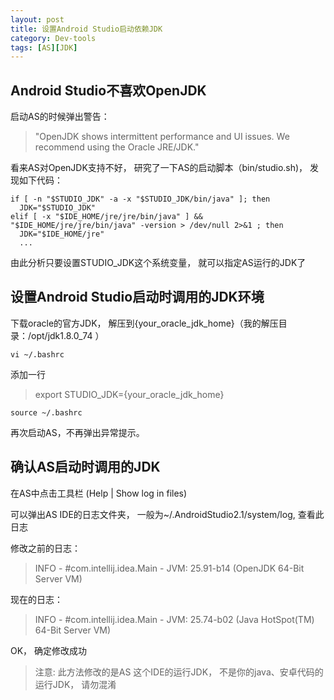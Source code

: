```yaml
---
layout: post
title: 设置Android Studio启动依赖JDK
category: Dev-tools
tags: [AS][JDK]
---
```

## Android Studio不喜欢OpenJDK

启动AS的时候弹出警告：

> "OpenJDK shows intermittent performance and UI issues. We recommend using the Oracle JRE/JDK."

看来AS对OpenJDK支持不好， 研究了一下AS的启动脚本（bin/studio.sh)， 发现如下代码：

```shell
if [ -n "$STUDIO_JDK" -a -x "$STUDIO_JDK/bin/java" ]; then
  JDK="$STUDIO_JDK"
elif [ -x "$IDE_HOME/jre/jre/bin/java" ] && "$IDE_HOME/jre/jre/bin/java" -version > /dev/null 2>&1 ; then
  JDK="$IDE_HOME/jre"
  ...
```
由此分析只要设置STUDIO_JDK这个系统变量， 就可以指定AS运行的JDK了

## 设置Android Studio启动时调用的JDK环境

下载oracle的官方JDK， 解压到{your_oracle_jdk_home}（我的解压目录：/opt/jdk1.8.0_74 ）

`vi ~/.bashrc`

添加一行

> export STUDIO_JDK={your_oracle_jdk_home}

`source ~/.bashrc`

再次启动AS，不再弹出异常提示。

## 确认AS启动时调用的JDK

在AS中点击工具栏 (Help | Show log in files)

可以弹出AS IDE的日志文件夹， 一般为~/.AndroidStudio2.1/system/log, 查看此日志

修改之前的日志：

> INFO -        #com.intellij.idea.Main - JVM: 25.91-b14 (OpenJDK 64-Bit Server VM)

现在的日志：

> INFO -        #com.intellij.idea.Main - JVM: 25.74-b02 (Java HotSpot(TM) 64-Bit Server VM)

OK， 确定修改成功

> 注意: 此方法修改的是AS 这个IDE的运行JDK， 不是你的java、安卓代码的运行JDK， 请勿混淆
